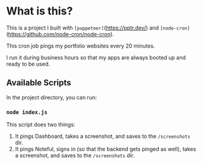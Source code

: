 # What is this?

This is a project I built with `[puppeteer]`(https://pptr.dev/) and `[node-cron]`(https://github.com/node-cron/node-cron). 

This cron job pings my portfolio websites every 20 minutes. 

I run it during business hours so that my apps are always booted up and ready to be used.

## Available Scripts

In the project directory, you can run:

### `node index.js`

This script does two things:
1. It pings Dashboard, takes a screenshot, and saves to the `/screenshots` dir.
2. It pings Noteful, signs in (so that the backend gets pinged as well), takes a screenshot, and saves to the `/screenshots` dir.
